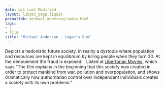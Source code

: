```yaml
---
date: git Last Modified
layout: libdoc_page.liquid
permalink: michael-anderson/index.html
tags:
- L
- film
title: "Michael Anderson - Logan's Run"
---
```


Depicts a hedonistic future society, in reality a dystopia  where population and resources are kept in equilibrium by killing people when  they turn 30. At the dénouement the fraud is exposed.
 
Listed at <a href="http://libertarianmovies.net/L/Logan-s-Run-1976-.html">Libertarian  Movies</a>, which says "The film explains in the beginning that this society was  created in order to protect mankind from war, pollution and overpopulation, and  shows dramatically how authoritarian control over independent individuals  creates a society with its own problems."